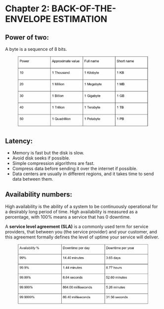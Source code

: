 # Chapter 2: BACK-OF-THE-ENVELOPE ESTIMATION

## Power of two:

A byte is a sequence of 8 bits.

<figure><img src=".gitbook/assets/image (2).png" alt=""><figcaption></figcaption></figure>

## Latency:

* Memory is fast but the disk is slow.
* Avoid disk seeks if possible.
* Simple compression algorithms are fast.
* Compress data before sending it over the internet if possible.
* Data centers are usually in different regions, and it takes time to send data between them.

## Availability numbers:

High availability is the ability of a system to be continuously operational for a desirably long period of time. High availability is measured as a percentage, with 100% means a service that has 0 downtime.

A **service level agreement (SLA)** is a commonly used term for service providers, that between you (the service provider) and your customer, and this agreement formally defines the level of uptime your service will deliver.

<div data-full-width="true">

<figure><img src=".gitbook/assets/image (3).png" alt=""><figcaption></figcaption></figure>

</div>
